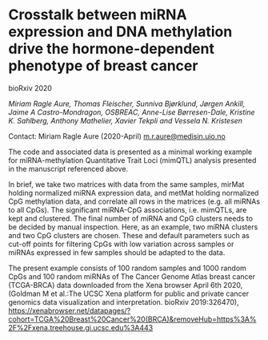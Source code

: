 # Crosstalk between miRNA expression and DNA methylation drive the hormone-dependent phenotype of breast cancer

bioRxiv 2020

*Miriam Ragle Aure, Thomas Fleischer, Sunniva Bjørklund, Jørgen Ankill, Jaime A Castro-Mondragon, OSBREAC, Anne-Lise Børresen-Dale, Kristine K. Sahlberg, Anthony Mathelier, Xavier Tekpli and Vessela N. Kristesen*

Contact: Miriam Ragle Aure (2020-April) m.r.aure@medisin.uio.no

The code and associated data is presented as a minimal working example for miRNA-methylation Quantitative Trait Loci (mimQTL) analysis presented in the manuscript referenced above.

In brief, we take two matrices with data from the same samples, mirMat holding normalized miRNA expression data, and metMat holding normalized CpG methylation data, and correlate all rows in the matrices (e.g. all miRNAs to all CpGs). The significant miRNA-CpG associations, i.e. mimQTLs, are kept and clustered. The final number of miRNA and CpG clusters needs to be decided by manual inspection. Here, as an example, two miRNA clusters and two CpG clusters are chosen. These and default parameters such as cut-off points for filtering CpGs with low variation across samples or miRNAs expressed in few samples should be adapted to the data.

The present example consists of 100 random samples and 1000 random CpGs and 100 random miRNAs of The Cancer Genome Atlas breast cancer (TCGA-BRCA) data downloaded from the Xena browser April 6th 2020, (Goldman M et al.:The UCSC Xena platform for public and private cancer genomics data visualization and interpretation. bioRxiv 2019:326470), https://xenabrowser.net/datapages/?cohort=TCGA%20Breast%20Cancer%20(BRCA)&removeHub=https%3A%2F%2Fxena.treehouse.gi.ucsc.edu%3A443
